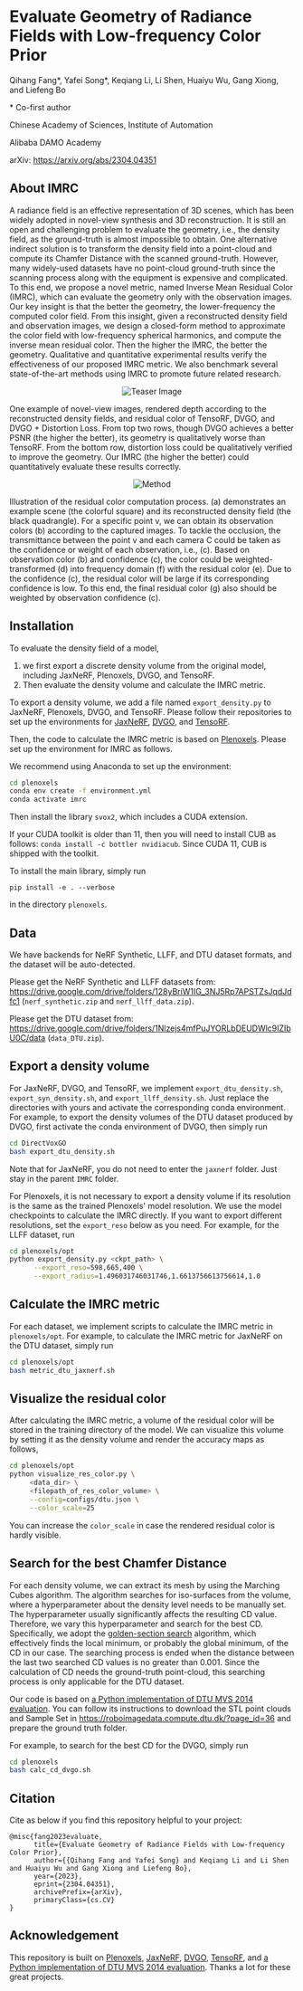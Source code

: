 # Evaluate Geometry of Radiance Fields with Low-frequency Color Prior

Qihang Fang*, Yafei Song*, Keqiang Li, Li Shen, Huaiyu Wu, Gang Xiong, and Liefeng Bo

\* Co-first author

Chinese Academy of Sciences, Institute of Automation

Alibaba DAMO Academy

arXiv: https://arxiv.org/abs/2304.04351


## About IMRC
A radiance field is an effective representation of 3D scenes, which has been widely adopted in novel-view synthesis and 3D reconstruction. It is still an open and challenging problem to evaluate the geometry, i.e., the density field, as the ground-truth is almost impossible to obtain. One alternative indirect solution is to transform the density field into a point-cloud and compute its Chamfer Distance with the scanned ground-truth. However, many widely-used datasets have no point-cloud ground-truth since the scanning process along with the equipment is expensive and complicated. To this end, we propose a novel metric, named Inverse Mean Residual Color (IMRC), which can evaluate the geometry only with the observation images. Our key insight is that the better the geometry, the lower-frequency the computed color field. From this insight, given a reconstructed density field and observation images, we design a closed-form method to approximate the color field with low-frequency spherical harmonics, and compute the inverse mean residual color. Then the higher the IMRC, the better the geometry. Qualitative and quantitative experimental results verify the effectiveness of our proposed IMRC metric. We also benchmark several state-of-the-art methods using IMRC to promote future related research.

<center>

![Teaser Image](teaser.jpg)
</center>

One example of novel-view images, rendered depth according to the reconstructed density fields, and residual color of TensoRF, DVGO, and DVGO + Distortion Loss. From top two rows, though DVGO achieves a better PSNR (the higher the better), its geometry is qualitatively worse than TensoRF. From the bottom row, distortion loss could be qualitatively verified to improve the geometry. Our IMRC (the higher the better) could quantitatively evaluate these results correctly.

<center>

![Method](method.jpg)
</center>

Illustration of the residual color computation process. 
(a) demonstrates an example scene (the colorful square) and its reconstructed density field (the black quadrangle). 
For a specific point v, we can obtain its observation colors (b) according to the captured images. 
To tackle the occlusion, the transmittance between the point v and each camera C could be taken as the confidence or weight of each observation, i.e., (c). 
Based on observation color (b) and confidence (c), the color could be weighted-transformed (d) into frequency domain (f) with the residual color (e). 
Due to the confidence (c), the residual color will be large if its corresponding confidence is low. 
To this end, the final residual color (g) also should be weighted by observation confidence (c).

## Installation
To evaluate the density field of a model, 
1) we first export a discrete density volume from the original model, including JaxNeRF, Plenoxels, DVGO, and TensoRF. 
2) Then evaluate the density volume and calculate the IMRC metric.

To export a density volume, we add a file named `export_density.py` to JaxNeRF, Plenoxels, DVGO, and TensoRF. Please follow their repositories to set up the environments for [JaxNeRF](https://github.com/google-research/google-research/tree/master/jaxnerf), [DVGO](https://github.com/sunset1995/DirectVoxGO), and [TensoRF](https://github.com/apchenstu/TensoRF).

Then, the code to calculate the IMRC metric is based on [Plenoxels](https://github.com/sxyu/svox2). Please set up the environment for IMRC as follows.

We recommend using Anaconda to set up the environment:
```sh
cd plenoxels
conda env create -f environment.yml
conda activate imrc
```

Then install the library `svox2`, which includes a CUDA extension.

If your CUDA toolkit is older than 11, then you will need to install CUB as follows:
`conda install -c bottler nvidiacub`.
Since CUDA 11, CUB is shipped with the toolkit.

To install the main library, simply run
```
pip install -e . --verbose
```
in the directory `plenoxels`.

## Data

We have backends for NeRF Synthetic, LLFF, and DTU dataset formats, and the dataset will be auto-detected.

Please get the NeRF Synthetic and LLFF datasets from:
<https://drive.google.com/drive/folders/128yBriW1IG_3NJ5Rp7APSTZsJqdJdfc1>
(`nerf_synthetic.zip` and `nerf_llff_data.zip`). 

Please get the DTU dataset from:
<https://drive.google.com/drive/folders/1Nlzejs4mfPuJYORLbDEUDWlc9IZIbU0C/data> (`data_DTU.zip`).

## Export a density volume
For JaxNeRF, DVGO, and TensoRF, we implement `export_dtu_density.sh`, `export_syn_density.sh`, and `export_llff_density.sh`. 
Just replace the directories with yours and activate the corresponding conda environment. 
For example, to export the density volumes of the DTU dataset produced by DVGO, first activate the conda environment of DVGO, then simply run

```sh
cd DirectVoxGO
bash export_dtu_density.sh
```
Note that for JaxNeRF, you do not need to enter the `jaxnerf` folder. Just stay in the parent `IMRC` folder.

For Plenoxels, it is not necessary to export a density volume if its resolution is the same as the trained Plenoxels' model resolution. 
We use the model checkpoints to calculate the IMRC directly. If you want to export different resolutions, set the `export_reso` below as you need.
For example, for the LLFF dataset, run 
```sh
cd plenoxels/opt
python export_density.py <ckpt_path> \
      --export_reso=598,665,400 \
      --export_radius=1.496031746031746,1.6613756613756614,1.0
```


## Calculate the IMRC metric
For each dataset, we implement scripts to calculate the IMRC metric in `plenoxels/opt`. For example, to calculate the IMRC metric for JaxNeRF on the DTU dataset, simply run
```sh
cd plenoxels/opt
bash metric_dtu_jaxnerf.sh
```

## Visualize the residual color
After calculating the IMRC metric, a volume of the residual color will be stored in the training directory of the model. 
We can visualize this volume by setting it as the density volume and render the accuracy maps as follows,

```sh
cd plenoxels/opt
python visualize_res_color.py \
     <data_dir> \
     <filepath_of_res_color_volume> \
     --config=configs/dtu.json \
     --color_scale=25
```

You can increase the `color_scale` in case the rendered residual color is hardly visible.

## Search for the best Chamfer Distance
For each density volume, we can extract its mesh by using the Marching Cubes algorithm. The algorithm searches for iso-surfaces from the volume, 
where a hyperparameter about the density level needs to be manually set. The hyperparameter usually significantly affects the resulting CD value.
Therefore, we vary this hyperparameter and search for the best CD. Specifically, we adopt the [golden-section search](https://en.wikipedia.org/wiki/Golden-section_search) algorithm, which effectively finds the local minimum, or probably the global minimum, of the CD in our case. The searching
process is ended when the distance between the last two searched CD values is no greater than 0.001. Since the calculation of CD needs the ground-truth point-cloud, 
this searching process is only applicable for the DTU dataset.

Our code is based on [a Python implementation of DTU MVS 2014 evaluation](https://github.com/jzhangbs/DTUeval-python). 
You can follow its instructions to download the STL point clouds and Sample Set in <https://roboimagedata.compute.dtu.dk/?page_id=36> and prepare the ground truth folder.

For example, to search for the best CD for the DVGO, simply run
```sh
cd plenoxels
bash calc_cd_dvgo.sh
```


## Citation
Cite as below if you find this repository helpful to your project:
```
@misc{fang2023evaluate,
      title={Evaluate Geometry of Radiance Fields with Low-frequency Color Prior}, 
      author={{Qihang Fang and Yafei Song} and Keqiang Li and Li Shen and Huaiyu Wu and Gang Xiong and Liefeng Bo},
      year={2023},
      eprint={2304.04351},
      archivePrefix={arXiv},
      primaryClass={cs.CV}
}
```

## Acknowledgement
This repository is built on [Plenoxels](https://github.com/sxyu/svox2), 
[JaxNeRF](https://github.com/google-research/google-research/tree/master/jaxnerf), 
[DVGO](https://github.com/sunset1995/DirectVoxGO), [TensoRF](https://github.com/apchenstu/TensoRF), 
and [a Python implementation of DTU MVS 2014 evaluation](https://github.com/jzhangbs/DTUeval-python). 
Thanks a lot for these great projects.

